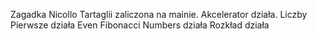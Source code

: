 Zagadka Nicollo Tartaglii zaliczona na mainie. 
Akcelerator działa.
Liczby Pierwsze działa
Even Fibonacci Numbers działa
Rozkład działa
